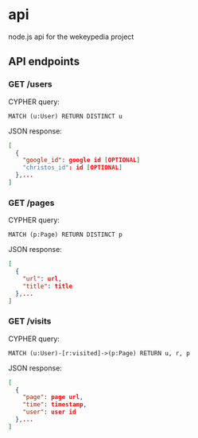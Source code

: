 api
===

node.js api for the wekeypedia project


## API endpoints

### GET /users

CYPHER query:

```cypher
MATCH (u:User) RETURN DISTINCT u
```

JSON response:

```json
[
  {
    "google_id": google id [OPTIONAL]
    "christos_id": id [OPTIONAL]    
  },...
]
```

### GET /pages

CYPHER query:

```cypher
MATCH (p:Page) RETURN DISTINCT p
```

JSON response:

```json
[
  {
    "url": url,
    "title": title    
  },...
]
```

### GET /visits

CYPHER query:

```cypher
MATCH (u:User)-[r:visited]->(p:Page) RETURN u, r, p
```

JSON response:

```json
[
  {
    "page": page url, 
    "time": timestamp, 
    "user": user id
  },...
]
```